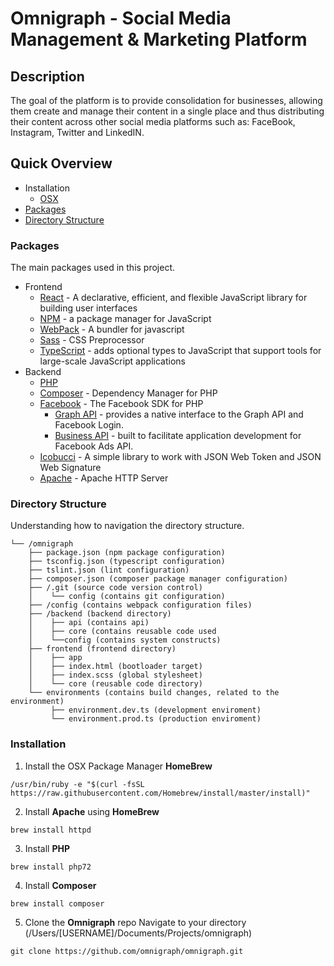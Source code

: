 # Omnigraph - Social Media Management & Marketing Platform
## Description
The goal of the platform is to provide consolidation for businesses, allowing them create and manage their content in a single place and thus distributing their content across other social media platforms such as: FaceBook, Instagram, Twitter and LinkedIN.

## Quick Overview
- Installation
  - [OSX](#installation)
- [Packages](#packages)
- [Directory Structure](#directory-structure)

### Packages
The main packages used in this project.
- Frontend
  - [React](https://github.com/facebook/react) - A declarative, efficient, and flexible JavaScript library for building user interfaces
  - [NPM](https://github.com/npm/cli) - a package manager for JavaScript
  - [WebPack](https://github.com/webpack) - A bundler for javascript
  - [Sass](https://github.com/sass/sass) - CSS Preprocessor
  - [TypeScript](https://github.com/Microsoft/TypeScript) - adds optional types to JavaScript that support tools for large-scale JavaScript applications
- Backend
  - [PHP](https://github.com/php)
  - [Composer](https://github.com/composer/composer) - Dependency Manager for PHP
  - [Facebook](https://github.com/facebook?utf8=%E2%9C%93&q=&type=&language=php) - The Facebook SDK for PHP
    - [Graph API](https://github.com/facebook/php-graph-sdk) - provides a native interface to the Graph API and Facebook Login.
    - [Business API](https://github.com/facebook/facebook-php-business-sdk) - built to facilitate application development for Facebook Ads API.
  - [Icobucci](https://github.com/lcobucci/jwt) - A simple library to work with JSON Web Token and JSON Web Signature
  - [Apache](https://github.com/apache/httpd) - Apache HTTP Server

### Directory Structure
Understanding how to navigation the directory structure.

```
└── /omnigraph
    ├── package.json (npm package configuration)
    ├── tsconfig.json (typescript configuration)
    ├── tslint.json (lint configuration)
    ├── composer.json (composer package manager configuration)
    ├── /.git (source code version control)
    │    └── config (contains git configuration)
    ├── /config (contains webpack configuration files)
    ├── /backend (backend directory)
    │    ├── api (contains api)
    │    ├── core (contains reusable code used
    │    └──config (contains system constructs)
    ├── frontend (frontend directory)
    │    ├── app
    │    ├── index.html (bootloader target)
    │    ├── index.scss (global stylesheet)
    │    └── core (reusable code directory)
    └── environments (contains build changes, related to the environment)
         ├── environment.dev.ts (development enviroment)
         └── environment.prod.ts (production enviroment)
 ```

### Installation
1. Install the OSX Package Manager **HomeBrew**
```
/usr/bin/ruby -e "$(curl -fsSL https://raw.githubusercontent.com/Homebrew/install/master/install)"
```
2. Install **Apache** using **HomeBrew**
```
brew install httpd
```
3. Install **PHP**
```
brew install php72
```
4. Install **Composer** 
```
brew install composer
```
5. Clone the **Omnigraph** repo Navigate to your directory (/Users/[USERNAME]/Documents/Projects/omnigraph)
```
git clone https://github.com/omnigraph/omnigraph.git
```





